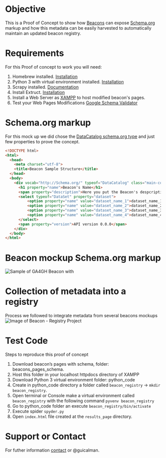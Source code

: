# Objective
This is a Proof of Concept to show how [Beacons](https://genomicsandhealth.org/work-products-demonstration-projects/beacon-project-0) can expose [Schema.org](http://schema.org) markup and how this metadata can be easily harvested to automatically maintain an updated beacon registry.

# Requirements
For this Proof of concept to work you will need:
1. Homebrew installed. [Installation](https://brew.sh/)
2. Python 3 with virtual environment installed. [Installation](https://www.digitalocean.com/community/tutorials/how-to-install-python-3-and-set-up-a-local-programming-environment-on-macos)
3. Scrapy installed. [Documentation](https://doc.scrapy.org/en/latest/intro/tutorial.html)
4. Install Extruct. [Installation](https://github.com/scrapinghub/extruct)
5. Install a Web Server as [XAMPP](https://www.apachefriends.org/index.html) to host modified beacon's pages.
6. Test your Web Pages Modifications [Google Schema Validator](https://search.google.com/structured-data/testing-tool)

# Schema.org markup
For this mock up we did chose the [DataCatalog schema.org type](http://schema.org/DataCatalog) and just few properties to prove the concept.
```html
<!DOCTYPE html>
<html>
  <head>
    <meta charset="utf-8">
    <title>Beacon Sample Structure</title>
  </head>
  <body>
    <div vocab="http://Schema.org/" typeof="DataCatalog" class="main-container">
      <h1 property="name">Beacon's Name</h1>
      <span property="description">Here you put the Beacon's despcription</span>
      <select typeof="DataSet" property="dataset">
          <option property="name" value="dataset_name_1">dataset_name_1</option>
          <option property="name" value="dataset_name_2">dataset_name_2</option>
          <option property="name" value="dataset_name_3">dataset_name_3</option>
          <option property="name" value="dataset_name_4">dataset_name_4</option>
      </select>
      <span property="version">API version 0.0.0</span>
    </div>
  </body>
</html>
```
# Beacon mockup Schema.org markup
![Sample of GA4GH Beacon with ](http://gdurl.com/SI21)

# Collection of metadata into a registry
Process we followed to integrate metadata from several beacons mockups
![Image of Beacon - Registry Project](http://gdurl.com/MJFd)

# Test Code
Steps to reproduce this proof of concept
1. Download beacon’s pages with schema, folder: beacons_pages_schema.
2. Host this folder in your localhost httpdocs directory of XAMPP
3. Download Python 3 virtual environment folder: python_code 
4. Create in python_code directory a folder called `beacon_registry` -> `mkdir beacon_registry`.
5. Open terminal or Console make a virtual environment called `beacon_registry` with the following command `pyvenv beacon_registry`
6. Go to python_code folder an execute `beacon_registry/bin/activate`
7. Execute spider `spyder.py`
8. Open `index.html` file created at the `results_page` directory.

# Support or Contact
For futher information [contact](mailto:guillermo.calderon@elixir-europe.org) or @guicalman.
